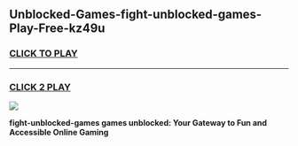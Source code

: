 
## Unblocked-Games-fight-unblocked-games-Play-Free-kz49u
<h3>
<a href="https://premium76.site?title=fight-unblocked-games&ref=18A">CLICK TO PLAY</a></h3>
<hr>

<h3>
<a href="https://premium76.site?title=fight-unblocked-games&ref=18A">CLICK 2 PLAY</a>
  
</h3>

<a href="https://premium76.site?title=fight-unblocked-games&ref=18A"><img src="https://clearcache.store/games.png"></a>


**fight-unblocked-games games unblocked: Your Gateway to Fun and Accessible Online Gaming**
